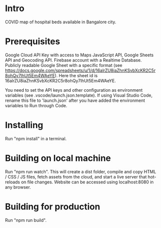 # Intro
COVID map of hospital beds available in Bangalore city.

# Prerequisites
Google Cloud API Key with access to Maps JavaScript API, Google Sheets API and Geocoding API.
Firebase account with a Realtime Database.
Publicly readable Google Sheet with a specific format (see https://docs.google.com/spreadsheets/u/1/d/16alrZU8iaZhnKSvbXcKR2C5r8ohQy7lhUt5Em4WAeYE). Here the sheet id is 16alrZU8iaZhnKSvbXcKR2C5r8ohQy7lhUt5Em4WAeYE.

You need to set the API keys and other configuration as environment variables (see .vscode/launch.json.template). If using Visual Studio Code, rename this file to 'launch.json' after you have added the environment variables to Run through Code.

# Installing
Run "npm install" in a terminal.

# Building on local machine
Run "npm run watch". This will create a dist folder, compile and copy HTML / CSS / JS files, fetch assets from the cloud, and start a live server that hot-reloads on file changes. Website can be accessed using localhost:8080 in any browser.

# Building for production
Run "npm run build".

